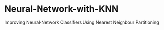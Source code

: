 # Neural-Network-with-KNN
Improving Neural-Network Classifiers Using Nearest Neighbour Partitioning
